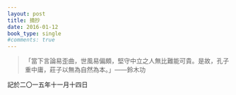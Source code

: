 ```yaml
---
layout: post
title: 摘抄
date: 2016-01-12
book_type: single
#comments: true
---
```


>「當下言論易歪曲，世風易偏頗，堅守中立之人無比難能可貴。是故，孔子重中庸，莊子以無為自然為本。」——鈴木功

記於二〇一五年十一月十四日
